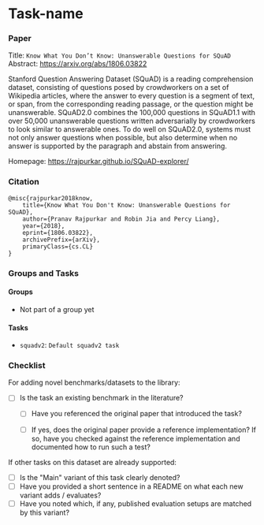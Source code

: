 # Task-name

### Paper

Title: `Know What You Don’t Know: Unanswerable Questions for SQuAD`
Abstract: https://arxiv.org/abs/1806.03822

Stanford Question Answering Dataset (SQuAD) is a reading comprehension dataset,
consisting of questions posed by crowdworkers on a set of Wikipedia articles,
where the answer to every question is a segment of text, or span, from the
corresponding reading passage, or the question might be unanswerable.
SQuAD2.0 combines the 100,000 questions in SQuAD1.1 with over 50,000 unanswerable
questions written adversarially by crowdworkers to look similar to answerable ones.
To do well on SQuAD2.0, systems must not only answer questions when possible, but
also determine when no answer is supported by the paragraph and abstain from answering.

Homepage: https://rajpurkar.github.io/SQuAD-explorer/


### Citation

```
@misc{rajpurkar2018know,
    title={Know What You Don't Know: Unanswerable Questions for SQuAD},
    author={Pranav Rajpurkar and Robin Jia and Percy Liang},
    year={2018},
    eprint={1806.03822},
    archivePrefix={arXiv},
    primaryClass={cs.CL}
}
```

### Groups and Tasks

#### Groups

* Not part of a group yet

#### Tasks

* `squadv2`: `Default squadv2 task`

### Checklist

For adding novel benchmarks/datasets to the library:
* [ ] Is the task an existing benchmark in the literature?
  * [ ] Have you referenced the original paper that introduced the task?
  * [ ] If yes, does the original paper provide a reference implementation? If so, have you checked against the reference implementation and documented how to run such a test?


If other tasks on this dataset are already supported:
* [ ] Is the "Main" variant of this task clearly denoted?
* [ ] Have you provided a short sentence in a README on what each new variant adds / evaluates?
* [ ] Have you noted which, if any, published evaluation setups are matched by this variant?
